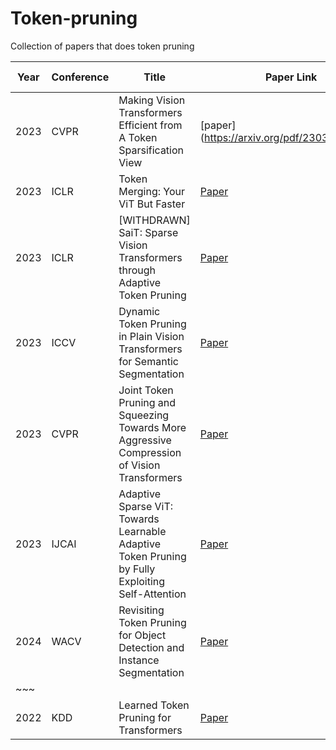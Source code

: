 # Token-pruning
Collection of papers that does token pruning


| Year | Conference | Title | Paper Link | Code Link | Modality | 
|------|------------|-------|------------|-----------|-----------|
| 2023 | CVPR | Making Vision Transformers Efficient from A Token Sparsification View | [paper](https://arxiv.org/pdf/2303.08685.pdf | [code](https://github.com/changsn/STViT-R) | 
| 2023 | ICLR | Token Merging: Your ViT But Faster | [Paper](https://openreview.net/forum?id=JroZRaRw7Eu) | [Code](https://github.com/facebookresearch/ToMe) | Image |
| 2023 | ICLR | [WITHDRAWN] SaiT: Sparse Vision Transformers through Adaptive Token Pruning |  [Paper](https://openreview.net/forum?id=u9o4qgwJlj&referrer=%5Bthe%20profile%20of%20Joseph%20Hassoun%5D(%2Fprofile%3Fid%3D~Joseph_Hassoun1)) | - | Image | 
| 2023 | ICCV | Dynamic Token Pruning in Plain Vision Transformers for Semantic Segmentation | [Paper](https://openaccess.thecvf.com/content/ICCV2023/html/Tang_Dynamic_Token_Pruning_in_Plain_Vision_Transformers_for_Semantic_Segmentation_ICCV_2023_paper.html) | [Code](https://github.com/zbwxp/Dynamic-Token-Pruning) | Image |
| 2023 | CVPR | Joint Token Pruning and Squeezing Towards More Aggressive Compression of Vision Transformers | [Paper](https://arxiv.org/abs/2304.10716) | [Code](https://github.com/megvii-research/tps-cvpr2023) | Image | 
| 2023 | IJCAI | Adaptive Sparse ViT: Towards Learnable Adaptive Token Pruning by Fully Exploiting Self-Attention | [Paper](https://www.ijcai.org/proceedings/2023/0136.pdf) | [Code](https://github.com/cydia2018/as-vit) | Image | 
| 2024 | WACV | Revisiting Token Pruning for Object Detection and Instance Segmentation | [Paper](https://arxiv.org/abs/2306.07050) | [Code](https://github.com/uzh-rpg/svit) | Image | 
|~~~| | | | | | 
| 2022 | KDD |  Learned Token Pruning for Transformers | [Paper](https://arxiv.org/abs/2107.00910) | [Code](https://github.com/kssteven418/LTP) | Text | 
